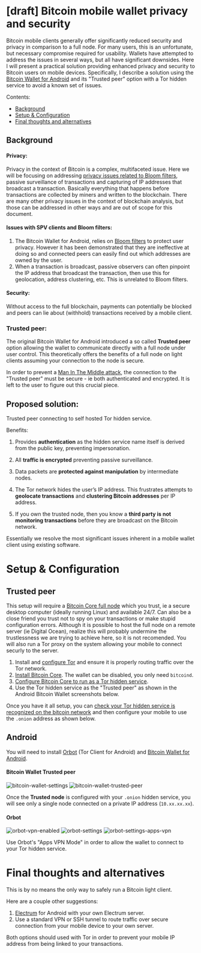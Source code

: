 [draft] Bitcoin mobile wallet privacy and security
==================================================

Bitcoin mobile clients generally offer significantly reduced security and privacy in comparison to a full node. For many users, this is an unfortunate, but necessary compromise required for usability. Wallets have attempted to address the issues in several ways, but all have significant downsides. Here I will present a practical solution providing enhanced privacy and security to Bitcoin users on mobile devices. Specifically, I describe a solution using the [Bitcoin Wallet for Android](https://play.google.com/store/apps/details?id=de.schildbach.wallet) and its "Trusted peer" option with a Tor hidden service to avoid a known set of issues.

Contents:
* [Background](#background)
* [Setup & Configuration](#setup--configuration)
* [Final thoughts and alternatives](#final-thoughts-and-alternatives)



## Background

#### Privacy:
Privacy in the context of Bitcoin is a complex, multifaceted issue.  Here we will be focusing on addressing [privacy issues related to Bloom filters](https://eprint.iacr.org/2014/763.pdf), passive surveillance of transactions and capturing of IP addresses that broadcast a transaction.  Basically everything that happens before transactions are collected by miners and written to the blockchain.  There are many other privacy issues in the context of blockchain analysis, but those can be addressed in other ways and are out of scope for this document.


#### Issues with SPV clients and Bloom filters:
1. The Bitcoin Wallet for Android, relies on [Bloom filters](https://github.com/bitcoin/bips/blob/master/bip-0037.mediawiki) to protect user privacy.  However it has been demonstrated that they are ineffective at doing so and connected peers can easily find out which addresses are owned by the user.
2. When a transaction is broadcast, passive observers can often pinpoint the IP address that broadcast the transaction, then use this for geolocation, address clustering, etc.  This is unrelated to Bloom filters.

#### Security:
Without access to the full blockchain, payments can potentially be blocked and peers can lie about (withhold) transactions received by a mobile client.


### Trusted peer:
The original Bitcoin Wallet for Android introduced a so called **Trusted peer** option allowing the wallet to communicate directly with a full node under user control. This theoretically offers the benefits of a full node on light clients assuming your connection to the node is secure.

In order to prevent a [Man In The Middle attack](https://en.wikipedia.org/wiki/Man-in-the-middle_attack), the connection to the "Trusted peer" must be secure - ie both authenticated and encrypted.  It is left to the user to figure out this crucial piece.


## Proposed solution:
Trusted peer connecting to self hosted Tor hidden service.

Benefits:

1. Provides **authentication** as the hidden service name itself is derived from the public key, preventing impersonation.

2. All **traffic is encrypted** preventing passive surveillance.

3. Data packets are **protected against manipulation** by intermediate nodes.

4. The Tor network hides the user’s IP address.  This frustrates attempts to **geolocate transactions** and **clustering Bitcoin addresses** per IP address.

5. If you own the trusted node, then you know a **third party is not monitoring transactions** before they are broadcast on the Bitcoin network.

Essentially we resolve the most significant issues inherent in a mobile wallet client using existing software.

# Setup & Configuration

## Trusted peer
This setup will require a [Bitcoin Core full node](https://bitcoin.org/en/full-node) which you trust, ie a secure desktop computer (ideally running Linux) and available 24/7.  Can also be a close friend you trust not to spy on your transactions or make stupid configuration errors.  Although it is possible to host the full node on a remote server (ie Digital Ocean), realize this will probably undermine the trustlessness we are trying to achieve here, so it is not recomended.  You will also run a Tor proxy on the system allowing your mobile to connect securly to the server.

1. Install and [configure Tor](https://www.torproject.org/docs/installguide.html.en) and ensure it is properly routing traffic over the Tor network.
2. [Install Bitcoin Core](https://bitcoin.org/en/download).  The wallet can be disabled, you only need `bitcoind`.
3. [Configure Bitcoin Core to run as a Tor hidden service](https://github.com/bitcoin/bitcoin/blob/master/doc/tor.md).
4. Use the Tor hidden service as the "Trusted peer" as shown in the Android Bitcoin Wallet screenshots below.

Once you have it all setup, you can [check your Tor hidden service is recognized on the bitcoin network](https://bitnodes.21.co/nodes/) and then configure your mobile to use the `.onion` address as shown below.

## Android
You will need to install [Orbot](https://play.google.com/store/apps/details?id=org.torproject.android) (Tor Client for Android) and [Bitcoin Wallet for Android](https://play.google.com/store/apps/details?id=de.schildbach.wallet).

#### Bitcoin Wallet Trusted peer

![bitcoin-wallet-settings](Bitcoin_light_client_privacy_via_Tor_hidden_service/1.bitcoin-wallet-settings.png)
![bitcoin-wallet-trusted-peer](Bitcoin_light_client_privacy_via_Tor_hidden_service/2.bitcoin-wallet-trusted-peer.png)

Once the **Trusted node** is configured with your `.onion` hidden service, you will see only a single node connected on a private IP address (`10.xx.xx.xx`).

#### Orbot

![orbot-vpn-enabled](Bitcoin_light_client_privacy_via_Tor_hidden_service/3.orbot-vpn-enabled.png)
![orbot-settings](Bitcoin_light_client_privacy_via_Tor_hidden_service/4.orbot-settings.png)
![orbot-settings-apps-vpn](Bitcoin_light_client_privacy_via_Tor_hidden_service/5.orbot-settings-apps-vpn.png)

Use Orbot's "Apps VPN Mode" in order to allow the wallet to connect to your Tor hidden service.

# Final thoughts and alternatives

This is by no means the only way to safely run a Bitcoin light client.

Here are a couple other suggestions:

1. [Electrum](https://play.google.com/store/apps/details?id=org.electrum.electrum) for Android with your own Electrum server.
2. Use a standard VPN or SSH tunnel to route traffic over secure connection from your mobile device to your own server.

Both options should used with Tor in order to prevent your mobile IP address from being linked to your transactions.

